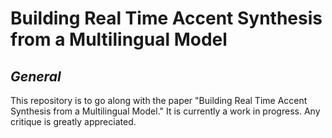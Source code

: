 # Building Real Time Accent Synthesis from a Multilingual Model

## ***General***

This repository is to go along with the paper "Building Real Time Accent Synthesis from a Multilingual Model." It is currently a work in progress. Any critique is greatly appreciated. 